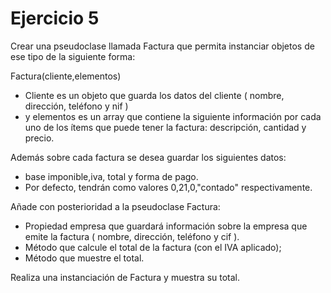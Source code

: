 # Ejercicio 5

Crear una pseudoclase llamada Factura que permita instanciar objetos de ese tipo de la siguiente forma:

Factura(cliente,elementos)

- Cliente es un objeto que guarda los datos del cliente ( nombre, dirección, teléfono y nif )
- y elementos es un array que contiene la siguiente información por cada uno de los ítems que puede tener la factura: descripción, cantidad y precio.

Además sobre cada factura se desea guardar los siguientes datos:

- base imponible,iva, total y forma de pago.
- Por defecto, tendrán como valores 0,21,0,"contado" respectivamente.

Añade con posterioridad a la pseudoclase Factura:

- Propiedad empresa que guardará información sobre la empresa que emite la factura ( nombre, dirección, teléfono y cif ).
- Método que calcule el total de la factura (con el IVA aplicado);
- Método que muestre el total.

Realiza una instanciación de Factura y muestra su total.
